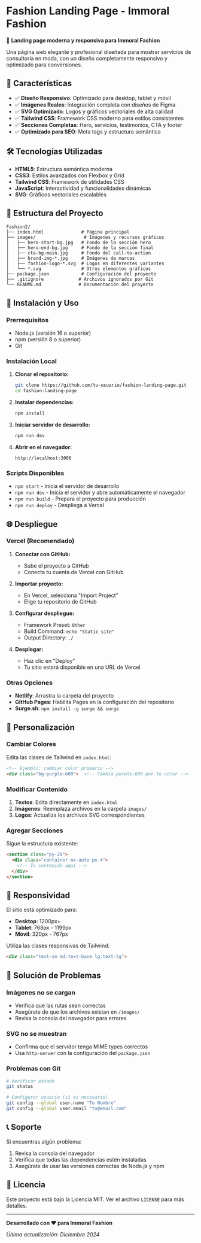 # Fashion Landing Page - Immoral Fashion

🌟 **Landing page moderna y responsiva para Immoral Fashion**

Una página web elegante y profesional diseñada para mostrar servicios de consultoría en moda, con un diseño completamente responsivo y optimizado para conversiones.

## 🚀 Características

- ✅ **Diseño Responsivo**: Optimizado para desktop, tablet y móvil
- ✅ **Imágenes Reales**: Integración completa con diseños de Figma
- ✅ **SVG Optimizado**: Logos y gráficos vectoriales de alta calidad
- ✅ **Tailwind CSS**: Framework CSS moderno para estilos consistentes
- ✅ **Secciones Completas**: Hero, servicios, testimonios, CTA y footer
- ✅ **Optimizado para SEO**: Meta tags y estructura semántica

## 🛠️ Tecnologías Utilizadas

- **HTML5**: Estructura semántica moderna
- **CSS3**: Estilos avanzados con Flexbox y Grid
- **Tailwind CSS**: Framework de utilidades CSS
- **JavaScript**: Interactividad y funcionalidades dinámicas
- **SVG**: Gráficos vectoriales escalables

## 📁 Estructura del Proyecto

```
Fashion2/
├── index.html              # Página principal
├── images/                  # Imágenes y recursos gráficos
│   ├── hero-start-bg.jpg   # Fondo de la sección hero
│   ├── hero-end-bg.jpg     # Fondo de la sección final
│   ├── cta-bg-main.jpg     # Fondo del call-to-action
│   ├── brand-img-*.jpg     # Imágenes de marcas
│   ├── fashion-logo-*.svg  # Logos en diferentes variantes
│   └── *.svg               # Otros elementos gráficos
├── package.json            # Configuración del proyecto
├── .gitignore             # Archivos ignorados por Git
└── README.md              # Documentación del proyecto
```

## 🚀 Instalación y Uso

### Prerrequisitos

- Node.js (versión 16 o superior)
- npm (versión 8 o superior)
- Git

### Instalación Local

1. **Clonar el repositorio:**
   ```bash
   git clone https://github.com/tu-usuario/fashion-landing-page.git
   cd fashion-landing-page
   ```

2. **Instalar dependencias:**
   ```bash
   npm install
   ```

3. **Iniciar servidor de desarrollo:**
   ```bash
   npm run dev
   ```

4. **Abrir en el navegador:**
   ```
   http://localhost:3000
   ```

### Scripts Disponibles

- `npm start` - Inicia el servidor de desarrollo
- `npm run dev` - Inicia el servidor y abre automáticamente el navegador
- `npm run build` - Prepara el proyecto para producción
- `npm run deploy` - Despliega a Vercel

## 🌐 Despliegue

### Vercel (Recomendado)

1. **Conectar con GitHub:**
   - Sube el proyecto a GitHub
   - Conecta tu cuenta de Vercel con GitHub

2. **Importar proyecto:**
   - En Vercel, selecciona "Import Project"
   - Elige tu repositorio de GitHub

3. **Configurar despliegue:**
   - Framework Preset: `Other`
   - Build Command: `echo "Static site"`
   - Output Directory: `./`

4. **Desplegar:**
   - Haz clic en "Deploy"
   - Tu sitio estará disponible en una URL de Vercel

### Otras Opciones

- **Netlify**: Arrastra la carpeta del proyecto
- **GitHub Pages**: Habilita Pages en la configuración del repositorio
- **Surge.sh**: `npm install -g surge && surge`

## 🎨 Personalización

### Cambiar Colores

Edita las clases de Tailwind en `index.html`:

```html
<!-- Ejemplo: cambiar color primario -->
<div class="bg-purple-600">  <!-- Cambia purple-600 por tu color -->
```

### Modificar Contenido

1. **Textos**: Edita directamente en `index.html`
2. **Imágenes**: Reemplaza archivos en la carpeta `images/`
3. **Logos**: Actualiza los archivos SVG correspondientes

### Agregar Secciones

Sigue la estructura existente:

```html
<section class="py-20">
  <div class="container mx-auto px-4">
    <!-- Tu contenido aquí -->
  </div>
</section>
```

## 📱 Responsividad

El sitio está optimizado para:

- **Desktop**: 1200px+
- **Tablet**: 768px - 1199px
- **Móvil**: 320px - 767px

Utiliza las clases responsivas de Tailwind:

```html
<div class="text-sm md:text-base lg:text-lg">
```

## 🔧 Solución de Problemas

### Imágenes no se cargan

- Verifica que las rutas sean correctas
- Asegúrate de que los archivos existan en `/images/`
- Revisa la consola del navegador para errores

### SVG no se muestran

- Confirma que el servidor tenga MIME types correctos
- Usa `http-server` con la configuración del `package.json`

### Problemas con Git

```bash
# Verificar estado
git status

# Configurar usuario (si es necesario)
git config --global user.name "Tu Nombre"
git config --global user.email "tu@email.com"
```

## 📞 Soporte

Si encuentras algún problema:

1. Revisa la consola del navegador
2. Verifica que todas las dependencias estén instaladas
3. Asegúrate de usar las versiones correctas de Node.js y npm

## 📄 Licencia

Este proyecto está bajo la Licencia MIT. Ver el archivo `LICENSE` para más detalles.

---

**Desarrollado con ❤️ para Immoral Fashion**

*Última actualización: Diciembre 2024*